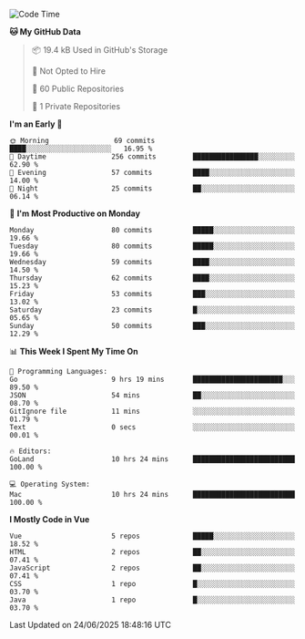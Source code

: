 <!--START_SECTION:waka-->
![Code Time](http://img.shields.io/badge/Code%20Time-1%2C453%20hrs%2018%20mins-blue)

**🐱 My GitHub Data** 

> 📦 19.4 kB Used in GitHub's Storage 
 > 
> 🚫 Not Opted to Hire
 > 
> 📜 60 Public Repositories 
 > 
> 🔑 1 Private Repositories 
 > 
**I'm an Early 🐤** 

```text
🌞 Morning                69 commits          ████░░░░░░░░░░░░░░░░░░░░░   16.95 % 
🌆 Daytime                256 commits         ████████████████░░░░░░░░░   62.90 % 
🌃 Evening                57 commits          ████░░░░░░░░░░░░░░░░░░░░░   14.00 % 
🌙 Night                  25 commits          ██░░░░░░░░░░░░░░░░░░░░░░░   06.14 % 
```
📅 **I'm Most Productive on Monday** 

```text
Monday                   80 commits          █████░░░░░░░░░░░░░░░░░░░░   19.66 % 
Tuesday                  80 commits          █████░░░░░░░░░░░░░░░░░░░░   19.66 % 
Wednesday                59 commits          ████░░░░░░░░░░░░░░░░░░░░░   14.50 % 
Thursday                 62 commits          ████░░░░░░░░░░░░░░░░░░░░░   15.23 % 
Friday                   53 commits          ███░░░░░░░░░░░░░░░░░░░░░░   13.02 % 
Saturday                 23 commits          █░░░░░░░░░░░░░░░░░░░░░░░░   05.65 % 
Sunday                   50 commits          ███░░░░░░░░░░░░░░░░░░░░░░   12.29 % 
```


📊 **This Week I Spent My Time On** 

```text
💬 Programming Languages: 
Go                       9 hrs 19 mins       ██████████████████████░░░   89.50 % 
JSON                     54 mins             ██░░░░░░░░░░░░░░░░░░░░░░░   08.70 % 
GitIgnore file           11 mins             ░░░░░░░░░░░░░░░░░░░░░░░░░   01.79 % 
Text                     0 secs              ░░░░░░░░░░░░░░░░░░░░░░░░░   00.01 % 

🔥 Editors: 
GoLand                   10 hrs 24 mins      █████████████████████████   100.00 % 

💻 Operating System: 
Mac                      10 hrs 24 mins      █████████████████████████   100.00 % 
```

**I Mostly Code in Vue** 

```text
Vue                      5 repos             █████░░░░░░░░░░░░░░░░░░░░   18.52 % 
HTML                     2 repos             ██░░░░░░░░░░░░░░░░░░░░░░░   07.41 % 
JavaScript               2 repos             ██░░░░░░░░░░░░░░░░░░░░░░░   07.41 % 
CSS                      1 repo              █░░░░░░░░░░░░░░░░░░░░░░░░   03.70 % 
Java                     1 repo              █░░░░░░░░░░░░░░░░░░░░░░░░   03.70 % 
```




 Last Updated on 24/06/2025 18:48:16 UTC
<!--END_SECTION:waka-->
